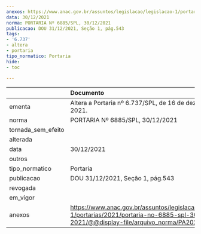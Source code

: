 ```yaml
---
anexos: https://www.anac.gov.br/assuntos/legislacao/legislacao-1/portarias/2021/portaria-no-6885-spl-30-12-2021/@@display-file/arquivo_norma/PA2021-6885.pdf
data: 30/12/2021
norma: PORTARIA Nº 6885/SPL, 30/12/2021
publicacao: DOU 31/12/2021, Seção 1, pág.543
tags:
- '6.737'
- altera
- portaria
tipo_normatico: Portaria
hide: 
- toc 
 
---
```


|                    | Documento                                                                                                                                            |
|:-------------------|:-----------------------------------------------------------------------------------------------------------------------------------------------------|
| ementa             | Altera a Portaria nº 6.737/SPL, de 16 de dezembro de 2021.                                                                                           |
| norma              | PORTARIA Nº 6885/SPL, 30/12/2021                                                                                                                     |
| tornada_sem_efeito |                                                                                                                                                      |
| alterada           |                                                                                                                                                      |
| data               | 30/12/2021                                                                                                                                           |
| outros             |                                                                                                                                                      |
| tipo_normatico     | Portaria                                                                                                                                             |
| publicacao         | DOU 31/12/2021, Seção 1, pág.543                                                                                                                     |
| revogada           |                                                                                                                                                      |
| em_vigor           |                                                                                                                                                      |
| anexos             | https://www.anac.gov.br/assuntos/legislacao/legislacao-1/portarias/2021/portaria-no-6885-spl-30-12-2021/@@display-file/arquivo_norma/PA2021-6885.pdf |
